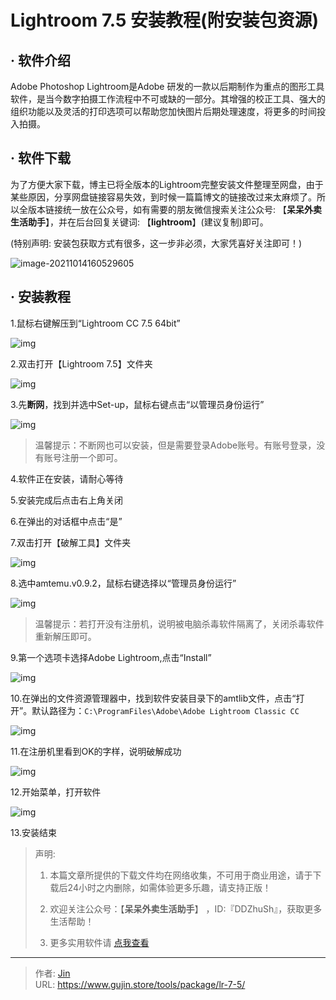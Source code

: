 # Lightroom 7.5 安装教程(附安装包资源)


## · 软件介绍
Adobe Photoshop Lightroom是Adobe 研发的一款以后期制作为重点的图形工具软件，是当今数字拍摄工作流程中不可或缺的一部分。其增强的校正工具、强大的组织功能以及灵活的打印选项可以帮助您加快图片后期处理速度，将更多的时间投入拍摄。

## · 软件下载
为了方便大家下载，博主已将全版本的Lightroom完整安装文件整理至网盘，由于某些原因，分享网盘链接容易失效，到时候一篇篇博文的链接改过来太麻烦了。所以全版本链接统一放在公众号，如有需要的朋友微信搜索关注公众号: 【**呆呆外卖生活助手**】，并在后台回复关键词: 【**lightroom**】(建议复制)即可。

(特别声明: 安装包获取方式有很多，这一步非必须，大家凭喜好关注即可！)

![image-20211014160529605](https://img.gujin.store/img/image-20211014160529605.png)

## · 安装教程

1.鼠标右键解压到“Lightroom CC 7.5 64bit”

![img](https://img.gujin.store/img/v2-73b54d2e0c9719753f96cad804ff6698_720w.png)

2.双击打开【Lightroom 7.5】文件夹

![img](https://img.gujin.store/img/v2-f7208a5ca3663392238bd4f2c6c286fe_720w.png)

3.先**断网**，找到并选中Set-up，鼠标右键点击“以管理员身份运行”

![img](https://img.gujin.store/img/v2-e5344ce582224cdcb5ddcd3c40dbbc43_720w.png)

> 温馨提示：不断网也可以安装，但是需要登录Adobe账号。有账号登录，没有账号注册一个即可。

4.软件正在安装，请耐心等待

5.安装完成后点击右上角关闭

6.在弹出的对话框中点击“是”



7.双击打开【破解工具】文件夹

![img](https://img.gujin.store/img/v2-c80ff32ce687a02220a5b482685554d5_720w.png)



8.选中amtemu.v0.9.2，鼠标右键选择以“管理员身份运行”

![img](https://img.gujin.store/img/v2-66c4cc0cc1d923e70ba6f1c9b48ce199_720w.png)

> 温馨提示：若打开没有注册机，说明被电脑杀毒软件隔离了，关闭杀毒软件重新解压即可。

9.第一个选项卡选择Adobe Lightroom,点击“Install”

![img](https://img.gujin.store/img/v2-3f566ef1182e0df00b4ff3da8860ae8d_720w.png)

10.在弹出的文件资源管理器中，找到软件安装目录下的amtlib文件，点击“打开”。默认路径为：`C:\ProgramFiles\Adobe\Adobe Lightroom Classic CC`

![img](https://img.gujin.store/img/v2-9404a56069615433db7d1d36aca0af20_720w.png)

11.在注册机里看到OK的字样，说明破解成功

![img](https://img.gujin.store/img/v2-15cdba8c0b14927eff8b2f83864455a8_720w.png)

12.开始菜单，打开软件

![img](https://img.gujin.store/img/v2-9dec6298251ddf8c2912cc5578d29dfd_720w.png)

13.安装结束




> 声明: 
>
> 1. 本篇文章所提供的下载文件均在网络收集，不可用于商业用途，请于下载后24小时之内删除，如需体验更多乐趣，请支持正版！
>
> 2. 欢迎关注公众号：【**呆呆外卖生活助手**】 ，ID:『DDZhuSh』，获取更多生活帮助！
>
> 3. 更多实用软件请  [点我查看](/tools)


---

> 作者: [Jin](https://img.gujin.store/img/favicon.ico)  
> URL: https://www.gujin.store/tools/package/lr-7-5/  

